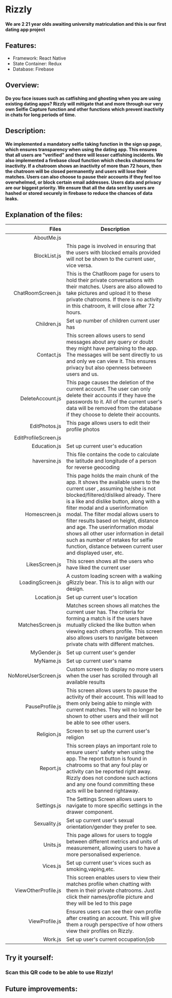 # Rizzly
#### We are 2 21 year olds awaiting university matriculation and this is our first dating app project 
## Features: 
- Framework: React Native
-  State Container: Redux
-  Database: Firebase
## Overview: 
#### Do you face issues such as catfishing and ghosting when you are using existing dating apps? Rizzly will mitigate that and more through our very own Selfie Capture function and other functions which prevent inactivity in chats for long periods of time. 
## Description: 
#### We implemented a mandatory selfie taking function in the sign up page, which ensures transparency when using the dating app. This ensures that all users are "verified" and there will lesser catfishing incidents. We also implemented a firebase cloud function which checks chatrooms for inactivity. If a chatroom shows an inactivity of more than 72 hours, then the chatroom will be closed permanently and users will lose their matches. Users can also choose to pause their accounts if they feel too overwhelmed, or block certain email addresses. Users data and privacy are our biggest priority. We ensure that all the data sent by users are hashed or stored securely in firebase to reduce the chances of data leaks.
## Explanation of the files: 
| Files  | Description |
|-----:|---------------|
|     AboutMe.js|               |
|     BlockList.js|   This page is involved in ensuring that the users with blocked emails provided will not be shown to the current user, vice versa.           |
|     ChatRoomScreen.js|    This is the ChatRoom page for users to hold their private conversations with their matches. Users are also allowed to take pictures and upload it to these private chatrooms. If there is no activity in this chatroom, it will close after 72 hours.           |
|   Children.js  |   Set up number of children current user has        |
|  Contact.js   |    This screen allows users to send messages about any query or doubt they might have pertaining to the app. The messages will be sent directly to us and only we can view it. This ensures privacy but also openness between users and us.      |
|  DeleteAccount.js   |  This page causes the deletion of the current account. The user can only delete their accounts if they have the passwords to it. All of the current user's data will be removed from the database if they choose to delete their accounts.         |
|    EditPhotos.js |    This page allows users to edit their profile photos      |
|    EditProfileScreen.js |           |
|   Education.js  |    Set up current user's education       |
|  haversine.js   |    This file contains the code to calculate the latitude and longitude of a person for reverse geocoding       |
|  Homescreen.js   |     This page holds the main chunk of the app. It shows the available users to the current user , assuming he/she is not blocked/filtered/disliked already. There is a like and dislike button, along with a filter modal and a userinformation modal. The filter modal allows users to filter results based on height, distance and age. The userinformation modal shows all other user information in detail such as number of retakes for selfie function, distance between current user and displayed user, etc.       |
|  LikesScreen.js   |  This screen shows all the users who have liked the current user         |
|   LoadingScreen.js  |    A custom loading screen with a walking gRizzly bear. This is to align with our design.       |
|   Location.js  |    Set up current user's location      |
|   MatchesScreen.js  |   Matches screen shows all matches the current user has. The criteria for forming a match is if the users have mutually clicked the like button when viewing each others profile. This screen also allows users to navigate between private chats with different matches.      |
|   MyGender.js  |    Set up current user's gender       |
|   MyName.js  |  Set up current user's name         |
|   NoMoreUserScreen.js  |    Custom screen to display no more users when the user has scrolled through all available results       |
|   PauseProfile.js  |   This screen allows users to pause the activity of their account. This will lead to them only being able to mingle with current matches. They will no longer be shown to other users and their will not be able to see other users.        |
|  Religion.js   |    Screen to set up the current user's religion |
|   Report.js  |    This screen plays an important role to ensure users' safety when using the app. The report button is found in chatrooms so that any foul play or activity can be reported right away. Rizzly does not condone such actions and any one found committing these acts will be banned rightaway.       |
|   Settings.js  |     The Settings Screen allows users to navigate to more specific settings in the drawer component.      |
|  Sexuality.js   |   Set up current user's sexual orientation/gender they prefer to see.        |
|  Units.js |   This page allows for users to toggle between different metrics and units of measurement, allowing users to have a more personalised experience.       |
|   Vices.js  |   Set up current user's vices such as smoking,vaping,etc.        |
|  ViewOtherProfile.js   |  This screen enables users to view their matches profile when chatting with them in their private chatrooms. Just click their names/profile picture and they will be led to this page        |
|   ViewProfile.js  |    Ensures users can see their own profile after creating an account. This will give them a rough perspective of how others view their profiles on Rizzly.      |
|   Work.js  |   Set up user's current occupation/job      |

## Try it yourself: 
### Scan this QR code to be able to use Rizzly!

## Future improvements:  
